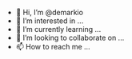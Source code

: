 - 👋 Hi, I’m @demarkio
- 👀 I’m interested in ...
- 🌱 I’m currently learning ...
- 💞️ I’m looking to collaborate on ...
- 📫 How to reach me ...

<!---
demarkio/demarkio is a ✨ special ✨ repository because its `README.md` (this file) appears on your GitHub profile.
You can click the Preview link to take a look at your changes.
--->
